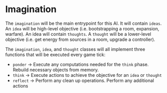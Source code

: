 # Imagination

The `imagination` will be the main entrypoint for this AI. It will contain `ideas`. An `idea` will be high-level objective (i.e. bootstrapping a room, expansion, warfare). An idea will contain `thoughts`. A `thought` will be a lower-level objective (i.e. get energy from sources in a room, upgrade a controller).

The `imagination`, `idea`, and `thought` classes will all implement three functions that will be executed every game tick:

- `ponder` -> Execute any computations needed for the `think` phase. Rebuild necessary objects from memory.
- `think` -> Execute actions to achieve the objective for an `idea` or `thought`
- `reflect` -> Perform any clean up operations. Perform any additional actions
